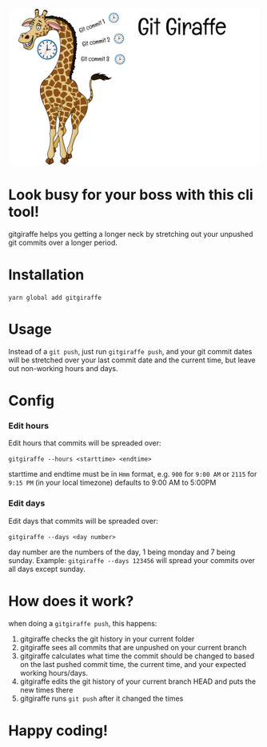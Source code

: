 ![Git Giraffe](./logo.png)

# Look busy for your boss with this cli tool!

gitgiraffe helps you getting a longer neck by stretching out your unpushed git commits over a longer period.

# Installation

`yarn global add gitgiraffe`

# Usage

Instead of a `git push`, just run `gitgiraffe push`, and your git commit dates will be stretched over your last commit date and the current time, but leave out non-working hours and days.

# Config

### Edit hours

Edit hours that commits will be spreaded over:

`gitgiraffe --hours <starttime> <endtime>`

starttime and endtime must be in `Hmm` format, e.g. `900` for `9:00 AM` or `2115` for `9:15 PM` (in your local timezone)
defaults to 9:00 AM to 5:00PM

### Edit days

Edit days that commits will be spreaded over:

`gitgiraffe --days <day number>`

day number are the numbers of the day, 1 being monday and 7 being sunday. Example: `gitgiraffe --days 123456` will spread your commits over all days except sunday.

# How does it work?

when doing a `gitgiraffe push`, this happens:

1. gitgiraffe checks the git history in your current folder
2. gitgiraffe sees all commits that are unpushed on your current branch
3. gitgiraffe calculates what time the commit should be changed to based on the last pushed commit time, the current time, and your expected working hours/days.
4. gitgiraffe edits the git history of your current branch HEAD and puts the new times there
5. gitgiraffe runs `git push` after it changed the times

# Happy coding!
